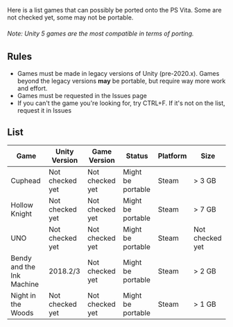 Here is a list games that can possibly be ported onto the PS Vita. Some are not checked yet, some may not be portable.
###### Note: Unity 5 games are the most compatible in terms of porting.

## Rules
- Games must be made in legacy versions of Unity (pre-2020.x). Games beyond the legacy versions **may** be portable, but require way more work and effort.
- Games must be requested in the Issues page
- If you can't the game you're looking for, try CTRL+F. If it's not on the list, request it in Issues

## List

| Game                                    | Unity Version    | Game Version       | Status              | Platform       | Size                 |
|-----------------------------------------|------------------|--------------------|---------------------|----------------|----------------------|
| Cuphead                                 | Not checked yet  | Not checked yet    | Might be portable   | Steam          | > 3 GB               |
| Hollow Knight                           | Not checked yet  | Not checked yet    | Might be portable   | Steam          | > 7 GB               |
| UNO                                     | Not checked yet  | Not checked yet    | Might be portable   | Steam          | Not checked yet      |
| Bendy and the Ink Machine               | 2018.2/3         | Not checked yet    | Might be portable   | Steam          | > 2 GB               |
| Night in the Woods                      | Not checked yet  | Not checked yet    | Might be portable   | Steam          | > 1 GB               |
